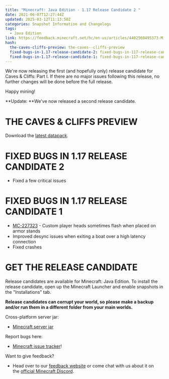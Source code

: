 ```yaml
---
title: "Minecraft: Java Edition - 1.17 Release Candidate 2 "
date: 2021-06-07T12:27:44Z
updated: 2025-03-12T11:13:50Z
categories: Snapshot Information and Changelogs
tags:
  - Java Edition
link: https://feedback.minecraft.net/hc/en-us/articles/4402560495373-Minecraft-Java-Edition-1-17-Release-Candidate-2
hash:
  the-caves-cliffs-preview: the-caves--cliffs-preview
  fixed-bugs-in-1.17-release-candidate-2: fixed-bugs-in-117-release-candidate-2
  fixed-bugs-in-1.17-release-candidate-1: fixed-bugs-in-117-release-candidate-1
---
```


We're now releasing the first (and hopefully only) release candidate for Caves & Cliffs: Part I. If there are no major issues following this release, no further changes will be done before the full release. 

Happy mining!

**Update: **We've now released a second release candidate.

# THE CAVES & CLIFFS PREVIEW

Download the [latest datapack](https://launcher.mojang.com/v1/objects/622bf0fd298e1e164ecd05d866045ed5941283cf/CavesAndCliffsPreview.zip).

# FIXED BUGS IN 1.17 RELEASE CANDIDATE 2

- Fixed a few critical issues

# FIXED BUGS IN 1.17 RELEASE CANDIDATE 1

- [MC-227323](https://bugs.mojang.com/browse/MC-227323) - Custom player heads sometimes flash when placed on armor stands
- Improved desync issues when exiting a boat over a high latency connection
- Fixed crashes

# GET THE RELEASE CANDIDATE

Release candidates are available for Minecraft: Java Edition. To install the release candidate, open up the Minecraft Launcher and enable snapshots in the "Installations" tab.

**Release candidates can corrupt your world, so please make a backup and/or run them in a different folder from your main worlds.**

Cross-platform server jar:

- [Minecraft server jar](https://launcher.mojang.com/v1/objects/1b6e0511e1e419fdcf5a81e53e36b5558032ee79/server.jar)

Report bugs here:

- [Minecraft issue tracker](https://aka.ms/snapshotbugs?ref=blog)!

Want to give feedback?

- Head over to our [feedback website](https://aka.ms/snapshotfeedback) or come chat with us about it on the [official Minecraft Discord](https://discordapp.com/invite/minecraft).
